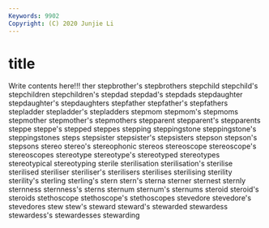 ```yaml
---
Keywords: 9902
Copyright: (C) 2020 Junjie Li
---
```


# title

Write contents here!!!
ther 
stepbrother's 
stepbrothers 
stepchild 
stepchild's
stepchildren 
stepchildren's 
stepdad 
stepdad's 
stepdads 
stepdaughter 
stepdaughter's 
stepdaughters 
stepfather 
stepfather's
stepfathers 
stepladder 
stepladder's 
stepladders 
stepmom 
stepmom's 
stepmoms 
stepmother 
stepmother's 
stepmothers
stepparent 
stepparent's 
stepparents 
steppe 
steppe's 
stepped 
steppes 
stepping 
steppingstone 
steppingstone's
steppingstones 
steps 
stepsister 
stepsister's 
stepsisters 
stepson 
stepson's 
stepsons 
stereo 
stereo's
stereophonic 
stereos 
stereoscope 
stereoscope's 
stereoscopes 
stereotype 
stereotype's 
stereotyped 
stereotypes 
stereotypical
stereotyping 
sterile 
sterilisation 
sterilisation's 
sterilise 
sterilised 
steriliser 
steriliser's 
sterilisers 
sterilises
sterilising 
sterility 
sterility's 
sterling 
sterling's 
stern 
stern's 
sterna 
sterner 
sternest
sternly 
sternness 
sternness's 
sterns 
sternum 
sternum's 
sternums 
steroid 
steroid's 
steroids
stethoscope 
stethoscope's 
stethoscopes 
stevedore 
stevedore's 
stevedores 
stew 
stew's 
steward 
steward's
stewarded 
stewardess 
stewardess's 
stewardesses 
stewarding 
